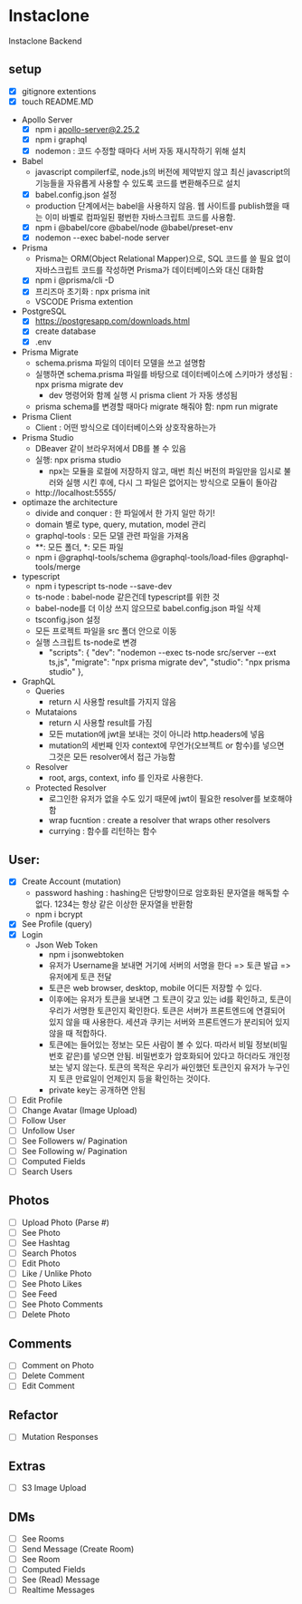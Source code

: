 # Instaclone

Instaclone Backend

## setup
- [x] gitignore extentions
- [x] touch README.MD
- Apollo Server
    - [x] npm i apollo-server@2.25.2
    - [x] npm i graphql
    - [x] nodemon : 코드 수정할 때마다 서버 자동 재시작하기 위해 설치
- Babel 
    - javascript compilerf로, node.js의 버전에 제약받지 않고 최신 javascript의 기능들을 자유롭게 사용할 수 있도록 코드를 변환해주므로 설치
    - [x] babel.config.json 설정
    - production 단계에서는 babel을 사용하지 않음. 웹 사이트를 publish했을 때는 이미 바벨로 컴파일된 평번한 자바스크립트 코드를 사용함.
    - [x] npm i @babel/core @babel/node @babel/preset-env
    - [x] nodemon --exec babel-node server
- Prisma
    - Prisma는 ORM(Object Relational Mapper)으로, SQL 코드를 쓸 필요 없이 자바스크립트 코드를 작성하면 Prisma가 데이터베이스와 대신 대화함
    - [x] npm i @prisma/cli -D
    - [x] 프리즈마 초기화 : npx prisma init 
    - VSCODE Prisma extention
- PostgreSQL
    - [x] https://postgresapp.com/downloads.html
    - [x] create database
    - [x] .env
- Prisma Migrate
    - schema.prisma 파일의 데이터 모델을 쓰고 설명함
    - 실행하면 schema.prisma 파일를 바탕으로 데이터베이스에 스키마가 생성됨 : npx prisma migrate dev
        - dev 명령어와 함께 실행 시 prisma client 가 자동 생성됨
    - prisma schema를 변경할 때마다 migrate 해줘야 함: npm run migrate
- Prisma Client 
    - Client : 어떤 방식으로 데이터베이스와 상호작용하는가
- Prisma Studio
    - DBeaver 같이 브라우저에서 DB를 볼 수 있음
    - 실행: npx prisma studio
        - npx는 모듈을 로컬에 저장하지 않고, 매번 최신 버전의 파일만을 임시로 불러와 실행 시킨 후에, 다시 그 파일은 없어지는 방식으로 모듈이 돌아감
    - http://localhost:5555/
- optimaze the architecture
    - divide and conquer : 한 파일에서 한 가지 일만 하기!
    - domain 별로 type, query, mutation, model 관리
    - graphql-tools : 모든 모델 관련 파일을 가져옴
    - **: 모든 폴더, *: 모든 파일
     - npm i @graphql-tools/schema @graphql-tools/load-files @graphql-tools/merge
- typescript
    - npm i typescript ts-node --save-dev
    - ts-node : babel-node 같은건데 typescript를 위한 것
    - babel-node를 더 이상 쓰지 않으므로  babel.config.json 파일 삭제
    - tsconfig.json 설정
    - 모든 프로젝트 파일을 src 폴더 안으로 이동
    - 실행 스크립트 ts-node로 변경
        - "scripts": {
                "dev": "nodemon --exec ts-node src/server --ext ts,js",
                "migrate": "npx prisma migrate dev",
                "studio": "npx prisma studio"
            },
- GraphQL
    - Queries 
        - return 시 사용할 result를 가지지 않음
    - Mutataions
        - return 시 사용할 result를 가짐
        - 모든 mutation에 jwt을 보내는 것이 아니라 http.headers에 넣음
        - mutation의 세번째 인자 context에 무언가(오브젝트 or 함수)를 넣으면 그것은 모든 resolver에서 접근 가능함
    - Resolver
        - root, args, context, info 를 인자로 사용한다.
    - Protected Resolver
        - 로그인한 유저가 없을 수도 있기 때문에 jwt이 필요한 resolver를 보호해야 함 
        - wrap fucntion : create a resolver that wraps other resolvers
        - currying : 함수를 리턴하는 함수



## User:

- [x] Create Account (mutation)
    - password hashing : hashing은 단방향이므로 암호화된 문자열을 해독할 수 없다. 1234는 항상 같은 이상한 문자열을 반환함
    - npm i bcrypt
- [x] See Profile (query)
- [x] Login
    - Json Web Token
        - npm i jsonwebtoken
        - 유저가 Username을 보내면 거기에 서버의 서명을 한다 => 토큰 발급 => 유저에게 토큰 전달
        - 토큰은 web browser, desktop, mobile 어디든 저장할 수 있다.
        - 이후에는 유저가 토큰을 보내면 그 토큰이 갖고 있는 id를 확인하고, 토큰이 우리가 서명한 토큰인지 확인한다. 토큰은 서버가 프론트엔드에 연결되어 있지 않을 때 사용한다. 세션과 쿠키는 서버와 프론트엔드가 분리되어 있지 않을 때 적합하다.
        - 토큰에는 들어있는 정보는 모든 사람이 볼 수 있다. 따라서 비밀 정보(비밀번호 같은)를 넣으면 안됨. 비밀번호가 암호화되어 있다고 하더라도 개인정보는 넣지 않는다. 토큰의 목적은 우리가 싸인했던 토큰인지 유저가 누구인지 토큰 만료일이 언제인지 등을 확인하는 것이다.
        - private key는 공개하면 안됨
- [ ] Edit Profile
- [ ] Change Avatar (Image Upload)
- [ ] Follow User
- [ ] Unfollow User
- [ ] See Followers w/ Pagination
- [ ] See Following w/ Pagination
- [ ] Computed Fields
- [ ] Search Users

## Photos

- [ ] Upload Photo (Parse #)
- [ ] See Photo
- [ ] See Hashtag
- [ ] Search Photos
- [ ] Edit Photo
- [ ] Like / Unlike Photo
- [ ] See Photo Likes
- [ ] See Feed
- [ ] See Photo Comments
- [ ] Delete Photo

## Comments

- [ ] Comment on Photo
- [ ] Delete Comment
- [ ] Edit Comment

## Refactor

- [ ] Mutation Responses

## Extras

- [ ] S3 Image Upload

## DMs

- [ ] See Rooms
- [ ] Send Message (Create Room)
- [ ] See Room
- [ ] Computed Fields
- [ ] See (Read) Message
- [ ] Realtime Messages
